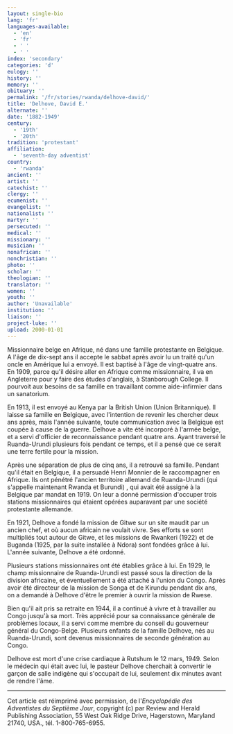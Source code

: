 ```yaml
---
layout: single-bio
lang: 'fr'
languages-available:
  - 'en'
  - 'fr'
  - ' '
  - ' '
index: 'secondary'
categories: 'd'
eulogy: ''
history: ''
memory: ''
obituary: ''
permalink: '/fr/stories/rwanda/delhove-david/'
title: 'Delhove, David E.'
alternate: ''
date: '1882-1949'
century:
  - '19th'
  - '20th'
tradition: 'protestant'
affiliation:
  - 'seventh-day adventist'
country:
  - 'rwanda'
ancient: ''
artist: ''
catechist: ''
clergy: ''
ecumenist: ''
evangelist: ''
nationalist: ''
martyr: ''
persecuted: ''
medical: ''
missionary: ''
musician: ''
nonafrican: ''
nonchristian: ''
photo: ''
scholar: ''
theologian: ''
translator: ''
women: ''
youth: ''
author: 'Unavailable'
institution: ''
liaison: ''
project-luke: ''
upload: 2000-01-01
---
```



Missionnaire belge en Afrique, né dans une famille protestante en Belgique.  A l'âge de dix-sept ans il accepte le sabbat après avoir lu un traité qu'un oncle en Amérique lui a envoyé.  Il est baptisé à l'âge de vingt-quatre ans.  En 1909, parce qu'il désire aller en Afrique comme missionnaire, il va en Angleterre pour y faire des études d'anglais, à Stanborough College.  Il pourvoit aux besoins de sa famille en travaillant comme aide-infirmier dans un sanatorium.

En 1913, il est envoyé au Kenya par la British Union (Union Britannique).  Il laisse sa famille en Belgique, avec l'intention de revenir les chercher deux ans après, mais l'année suivante, toute communication avec la Belgique est coupée à cause de la guerre.  Delhove a vite été incorporé à l'armée belge, et a servi d'officier de reconnaissance pendant quatre ans.  Ayant traversé le Ruanda-Urundi plusieurs fois pendant ce temps, et il a pensé que ce serait une terre fertile pour la mission.

Après une séparation de plus de cinq ans, il a retrouvé sa famille.  Pendant qu'il était en Belgique, il a persuadé Henri Monnier de le raccompagner en Afrique.  Ils ont pénétré l'ancien territoire allemand de Ruanda-Urundi (qui s'appelle maintenant Rwanda et Burundi) , qui avait été assigné à la Belgique par mandat en 1919.  On leur a donné permission d'occuper trois stations missionnaires qui étaient opérées auparavant par une société protestante allemande.

En 1921, Delhove a fondé la mission de Gitwe sur un site maudit par un ancien chef, et où aucun africain ne voulait vivre.  Ses efforts se sont multipliés tout autour de Gitwe, et les missions de Rwankeri (1922) et de Buganda (1925, par la suite installée à Ndora) sont fondées grâce à lui.  L'année suivante, Delhove a été ordonné.

Plusieurs stations missionnaires ont été établies grâce à lui.  En 1929, le champ missionnaire de Ruanda-Urundi est passé sous la direction de la division africaine, et éventuellement a été attaché à l'union du Congo.  Après avoir été directeur de la mission de Songa et de Kirundu pendant dix ans, on a demandé à Delhove d'être le premier à ouvrir la mission de Rwese.

Bien qu'il ait pris sa retraite en 1944, il a continué à vivre et à travailler au Congo jusqu'à sa mort.  Très apprécié pour sa connaissance générale de problèmes locaux, il a servi comme membre du conseil du gouverneur général du Congo-Belge.  Plusieurs enfants de la famille Delhove, nés au Ruanda-Urundi, sont devenus missionnaires de seconde génération au Congo.

Delhove est mort d'une crise cardiaque à Rutshum le 12 mars, 1949.  Selon le médecin qui était avec lui, le pasteur Delhove cherchait à convertir le garçon de salle indigène qui s'occupait de lui, seulement dix minutes avant de rendre l'âme.



---

Cet article est réimprimé avec permission, de l'*Encyclopédie des Adventistes du Septième Jour*, copyright (c) par Review and Herald Publishing Association, 55 West Oak Ridge Drive, Hagerstown, Maryland 21740, USA., tél. 1-800-765-6955.